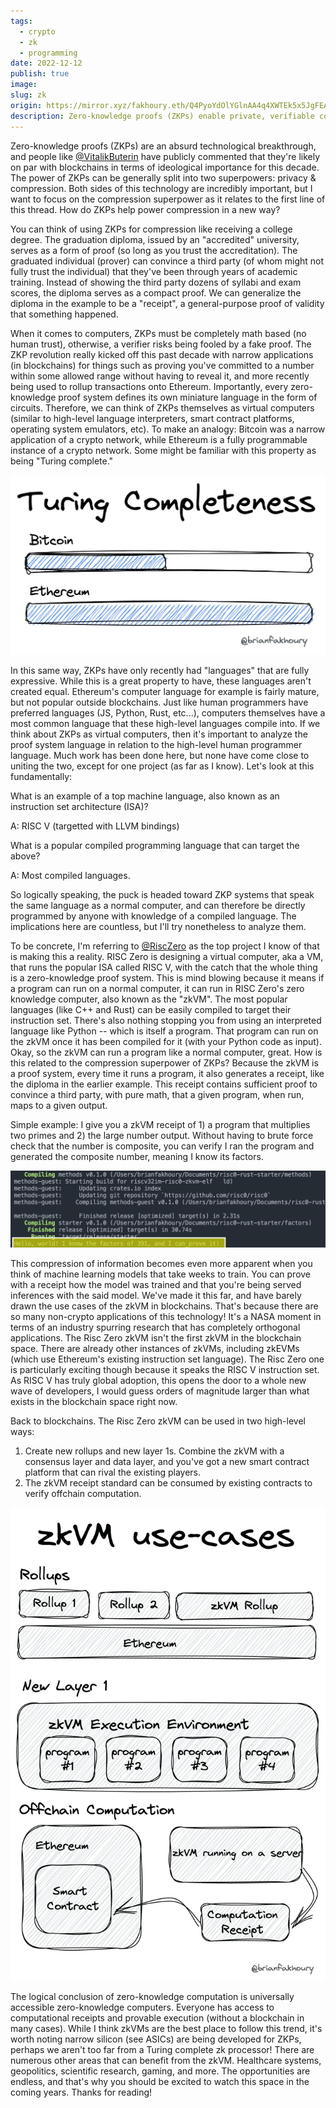 ```yaml
---
tags:
  - crypto
  - zk
  - programming
date: 2022-12-12
publish: true
image: 
slug: zk
origin: https://mirror.xyz/fakhoury.eth/Q4PyoYdOlYGlnAA4q4XWTEk5x5JgFEAhvA9qWvw1PYo
description: Zero-knowledge proofs (ZKPs) enable private, verifiable computations. RISC Zero's zkVM brings this tech to popular programming languages.
---
```

Zero-knowledge proofs (ZKPs) are an absurd technological breakthrough, and people like [@VitalikButerin](https://twitter.com/VitalikButerin) have publicly commented that they're likely on par with blockchains in terms of ideological importance for this decade. The power of ZKPs can be generally split into two superpowers: privacy & compression. Both sides of this technology are incredibly important, but I want to focus on the compression superpower as it relates to the first line of this thread. How do ZKPs help power compression in a new way?

You can think of using ZKPs for compression like receiving a college degree. The graduation diploma, issued by an "accredited" university, serves as a form of proof (so long as you trust the accreditation). The graduated individual (prover) can convince a third party (of whom might not fully trust the individual) that they've been through years of academic training. Instead of showing the third party dozens of syllabi and exam scores, the diploma serves as a compact proof. We can generalize the diploma in the example to be a "receipt", a general-purpose proof of validity that something happened.

When it comes to computers, ZKPs must be completely math based (no human trust), otherwise, a verifier risks being fooled by a fake proof. The ZKP revolution really kicked off this past decade with narrow applications (in blockchains) for things such as proving you've committed to a number within some allowed range without having to reveal it, and more recently being used to rollup transactions onto Ethereum. Importantly, every zero-knowledge proof system defines its own miniature language in the form of circuits. Therefore, we can think of ZKPs themselves as virtual computers (similar to high-level language interpreters, smart contract platforms, operating system emulators, etc). To make an analogy: Bitcoin was a narrow application of a crypto network, while Ethereum is a fully programmable instance of a crypto network. Some might be familiar with this property as being "Turing complete."

![Relative Turing completeness of Bitcoin and Ethereum](images/zk/1543bf4c683c8deefff7eaa9980c06b4_MD5.png)

In this same way, ZKPs have only recently had "languages" that are fully expressive. While this is a great property to have, these languages aren't created equal. Ethereum's computer language for example is fairly mature, but not popular outside blockchains. Just like human programmers have preferred languages (JS, Python, Rust, etc...), computers themselves have a most common language that these high-level languages compile into. If we think about ZKPs as virtual computers, then it's important to analyze the proof system language in relation to the high-level human programmer language. Much work has been done here, but none have come close to uniting the two, except for one project (as far as I know). Let's look at this fundamentally:

What is an example of a top machine language, also known as an instruction set architecture (ISA)?

A: RISC V (targetted with LLVM bindings)

What is a popular compiled programming language that can target the above?

A: Most compiled languages.

So logically speaking, the puck is headed toward ZKP systems that speak the same language as a normal computer, and can therefore be directly programmed by anyone with knowledge of a compiled language. The implications here are countless, but I'll try nonetheless to analyze them.

To be concrete, I'm referring to [@RiscZero](https://twitter.com/RiscZero) as the top project I know of that is making this a reality. RISC Zero is designing a virtual computer, aka a VM, that runs the popular ISA called RISC V, with the catch that the whole thing is a zero-knowledge proof system. This is mind blowing because it means if a program can run on a normal computer, it can run in RISC Zero's zero knowledge computer, also known as the "zkVM". The most popular languages (like C++ and Rust) can be easily compiled to target their instruction set. There's also nothing stopping you from using an interpreted language like Python -- which is itself a program. That program can run on the zkVM once it has been compiled for it (with your Python code as input). Okay, so the zkVM can run a program like a normal computer, great. How is this related to the compression superpower of ZKPs? Because the zkVM is a proof system, every time it runs a program, it also generates a receipt, like the diploma in the earlier example. This receipt contains sufficient proof to convince a third party, with pure math, that a given program, when run, maps to a given output.

Simple example: I give you a zkVM receipt of 1) a program that multiplies two primes and 2) the large number output. Without having to brute force check that the number is composite, you can verify I ran the program and generated the composite number, meaning I know its factors.

![Console output of a zkVM program](images/zk/896c65db7fd4dc26d288e4ea0c5357dd_MD5.png)

This compression of information becomes even more apparent when you think of machine learning models that take weeks to train. You can prove with a receipt how the model was trained and that you're being served inferences with the said model. We've made it this far, and have barely drawn the use cases of the zkVM in blockchains. That's because there are so many non-crypto applications of this technology! It's a NASA moment in terms of an industry spurring research that has completely orthogonal applications. The Risc Zero zkVM isn't the first zkVM in the blockchain space. There are already other instances of zkVMs, including zkEVMs (which use Ethereum's existing instruction set language). The Risc Zero one is particularly exciting though because it speaks the RISC V instruction set. As RISC V has truly global adoption, this opens the door to a whole new wave of developers, I would guess orders of magnitude larger than what exists in the blockchain space right now.

Back to blockchains. The Risc Zero zkVM can be used in two high-level ways:

1. Create new rollups and new layer 1s. Combine the zkVM with a consensus layer and data layer, and you've got a new smart contract platform that can rival the existing players.
2. The zkVM receipt standard can be consumed by existing contracts to verify offchain computation.

![Three different zkVM use cases as it relates to blockchains](images/zk/f653e92b5d0f4fee68b4884bcca05c0e_MD5.png)

The logical conclusion of zero-knowledge computation is universally accessible zero-knowledge computers. Everyone has access to computational receipts and provable execution (without a blockchain in many cases). While I think zkVMs are the best place to follow this trend, it's worth noting narrow silicon (see ASICs) are being developed for ZKPs, perhaps we aren't too far from a Turing complete zk processor! There are numerous other areas that can benefit from the zkVM. Healthcare systems, geopolitics, scientific research, gaming, and more. The opportunities are endless, and that's why you should be excited to watch this space in the coming years. Thanks for reading!